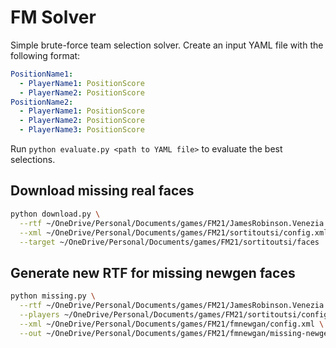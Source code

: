 # FM Solver

Simple brute-force team selection solver.
Create an input YAML file with the following format:

```yaml
PositionName1:
  - PlayerName1: PositionScore
  - PlayerName2: PositionScore
PositionName2:
  - PlayerName1: PositionScore
  - PlayerName2: PositionScore
  - PlayerName3: PositionScore
```

Run `python evaluate.py <path to YAML file>` to evaluate the best selections.

## Download missing real faces

```bash
python download.py \
  --rtf ~/OneDrive/Personal/Documents/games/FM21/JamesRobinson.Venezia.real.2025-10-17.rtf \
  --xml ~/OneDrive/Personal/Documents/games/FM21/sortitoutsi/config.xml \
  --target ~/OneDrive/Personal/Documents/games/FM21/sortitoutsi/faces
```

## Generate new RTF for missing newgen faces

```bash
python missing.py \
  --rtf ~/OneDrive/Personal/Documents/games/FM21/JamesRobinson.Venezia.newgens.2025-10-17.rtf \
  --players ~/OneDrive/Personal/Documents/games/FM21/sortitoutsi/config.xml \
  --xml ~/OneDrive/Personal/Documents/games/FM21/fmnewgan/config.xml \
  --out ~/OneDrive/Personal/Documents/games/FM21/fmnewgan/missing-newgens.rtf
```
